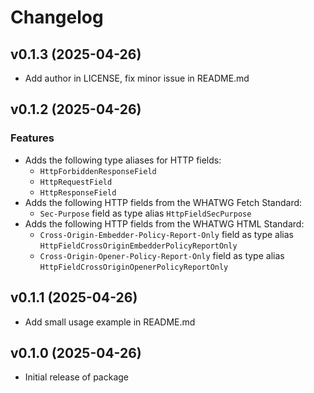 # Changelog

## v0.1.3 (2025-04-26)
- Add author in LICENSE, fix minor issue in README.md

## v0.1.2 (2025-04-26)
### Features
- Adds the following type aliases for HTTP fields:
  - `HttpForbiddenResponseField`
  - `HttpRequestField`
  - `HttpResponseField`
- Adds the following HTTP fields from the WHATWG Fetch Standard:
  - `Sec-Purpose` field as type alias `HttpFieldSecPurpose`
- Adds the following HTTP fields from the WHATWG HTML Standard:
  - `Cross-Origin-Embedder-Policy-Report-Only` field as type alias  `HttpFieldCrossOriginEmbedderPolicyReportOnly`
  - `Cross-Origin-Opener-Policy-Report-Only` field as type alias `HttpFieldCrossOriginOpenerPolicyReportOnly`

## v0.1.1 (2025-04-26)
- Add small usage example in README.md

## v0.1.0 (2025-04-26)
- Initial release of package
